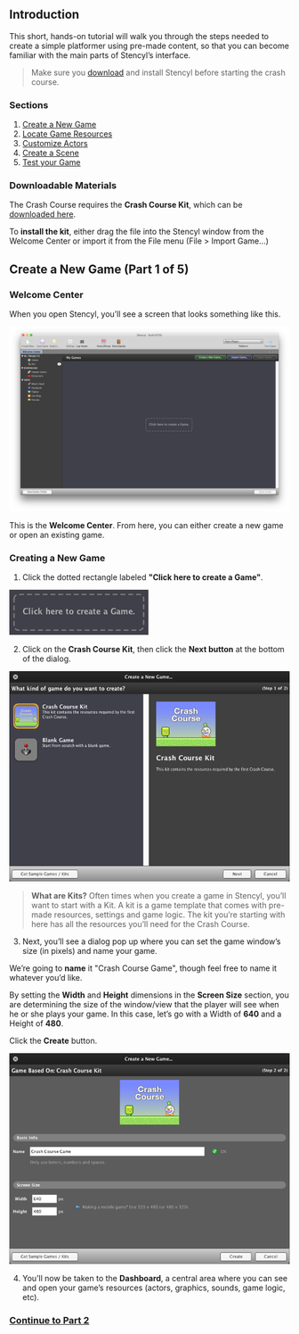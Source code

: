 ## Introduction
This short, hands-on tutorial will walk you through the steps needed to create a simple platformer using pre-made content, so that you can become familiar with the main parts of Stencyl’s interface.

> Make sure you [download](http://www.stencyl.com/stencyl/get/) and install Stencyl before starting the crash course.

### Sections
1. [Create a New Game](http://www.stencyl.com/help/viewArticle/143/)
2. [Locate Game Resources](http://www.stencyl.com/help/viewArticle/144/)
3. [Customize Actors](http://www.stencyl.com/help/viewArticle/145/)
4. [Create a Scene](http://www.stencyl.com/help/viewArticle/146/)
5. [Test your Game](http://www.stencyl.com/help/viewArticle/147/)


### Downloadable Materials
The Crash Course requires the **Crash Course Kit**, which can be [downloaded here](#).

To **install the kit**, either drag the file into the Stencyl window from the Welcome Center or import it from the File menu (File > Import Game…)

## Create a New Game (Part 1 of 5)
### Welcome Center
When you open Stencyl, you’ll see a screen that looks something like this.

![Welcome Center](images/crash-course-1.png)

This is the **Welcome Center**. From here, you can either create a new game or open an existing game.

### Creating a New Game
1) Click the dotted rectangle labeled **"Click here to create a Game"**.

![Click here to create a Game](images/crash-course-2.png)

2) Click on the **Crash Course Kit**, then click the **Next button** at the bottom of the dialog.

![Create a new game...](images/crash-course-3.png)

> **What are Kits?** Often times when you create a game in Stencyl, you’ll want to start with a Kit. A kit is a game template that comes with pre-made resources, settings and game logic. The kit you’re starting with here has all the resources you’ll need for the Crash Course.

3) Next, you’ll see a dialog pop up where you can set the game window’s size (in pixels) and name your game.

We’re going to **name** it "Crash Course Game", though feel free to name it whatever you’d like.

By setting the **Width** and **Height** dimensions in the **Screen Size** section, you are determining the size of the window/view that the player will see when he or she plays your game. In this case, let’s go with a Width of **640** and a Height of **480**. 

Click the **Create** button.

![Create a new game... 2](images/crash-course-4.png)

4) You’ll now be taken to the **Dashboard**, a central area where you can see and open your game’s resources (actors, graphics, sounds, game logic, etc).

### [Continue to Part 2](http://www.stencyl.com/help/viewArticle/144/)